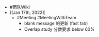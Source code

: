 - #团队Wiki
- [[Jan 17th, 2022]]
	- #Meeting #MeetingWithTeam
		- blank message 的更新 (fast tab)
		- Overlap study 分数要求 below 60%